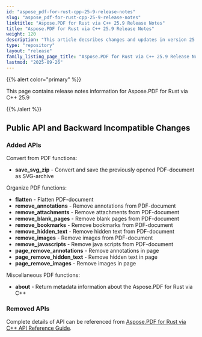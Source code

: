 ```yaml
---
id: "aspose_pdf-for-rust-cpp-25-9-release-notes"
slug: "aspose_pdf-for-rust-cpp-25-9-release-notes"
linktitle: "Aspose.PDF for Rust via C++ 25.9 Release Notes"
title: "Aspose.PDF for Rust via C++ 25.9 Release Notes"
weight: 120
description: "This article decsribes changes and updates in version 25.9 of Aspose.PDF for Rust via C++"
type: "repository"
layout: "release"
family_listing_page_title: "Aspose.PDF for Rust via C++ 25.9 Release Notes"
lastmod: "2025-09-26"
---
```


{{% alert color="primary" %}}

This page contains release notes information for Aspose.PDF for Rust via C++ 25.9

{{% /alert %}}

## Public API and Backward Incompatible Changes

### Added APIs

Convert from PDF functions:
* **save_svg_zip** - Convert and save the previously opened PDF-document as SVG-archive

Organize PDF functions:
* **flatten** - Flatten PDF-document
* **remove_annotations** - Remove annotations from PDF-document
* **remove_attachments** - Remove attachments from PDF-document
* **remove_blank_pages** - Remove blank pages from PDF-document
* **remove_bookmarks** - Remove bookmarks from PDF-document
* **remove_hidden_text** - Remove hidden text from PDF-document
* **remove_images** - Remove images from PDF-document
* **remove_javascripts** - Remove java scripts from PDF-document
* **page_remove_annotations** - Remove annotations in page
* **page_remove_hidden_text** - Remove hidden text in page
* **page_remove_images** - Remove images in page

Miscellaneous PDF functions:
* **about** - Return metadata information about the Aspose.PDF for Rust via C++

### Removed APIs

Complete details of API can be referenced from [Aspose.PDF for Rust via C++ API Reference Guide](https://reference.aspose.com/pdf/rust-cpp/).